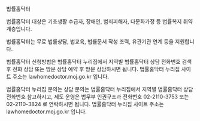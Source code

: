 법률홈닥터

법률홈닥터 대상은 기초생활 수급자, 장애인, 범죄피해자, 다문화가정 등 법률복지 취약계층입니다.

법률홈닥터는 무료 법률상담, 법교육, 법률문서 작성 조력, 유관기관 연계 등을 지원합니다.

법률홈닥터 신청방법은 법률홈닥터 누리집에서 지역별 법률홈닥터 상담 전화번호 검색 후 전화 상담 또는 방문 상담 예약 후 방문 상담하시면 됩니다. 법률홈닥터 누리집 사이트 주소는 lawhomedoctor.moj.go.kr 입니다.

법률홈닥터 누리집 문의는 상담 문의는 법률홈닥터 누리집에서 지역별 법률홈닥터 상담 전화번호 참고하시고, 제도 운영은 법무부 인권구조과 전화번호 02-2110-3753 또는 02-2110-3824 로 연락하시면 됩니다. 법률홈닥터 누리집 사이트 주소는 lawhomedoctor.moj.go.kr 입니다.
